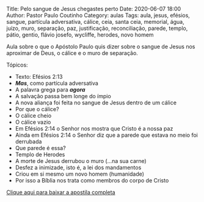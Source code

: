 Title: Pelo sangue de Jesus chegastes perto
Date: 2020-06-07 18:00
Author: Pastor Paulo Coutinho
Category: aulas
Tags: aula, jesus, efésios, sangue, partícula adversativa, cálice, ceia, santa ceia, memorial, água, juízo, muro, separação, paz, justificação, reconciliação, parede, templo, pátio, gentio, flávio josefo, wycliffe, herodes, novo homem

Aula sobre o que o Apóstolo Paulo quis dizer sobre o sangue de Jesus nos aproximar de Deus, o cálice e o muro de separação.

Tópicos:

- Texto: Efésios 2:13
- ***Mas***, como partícula adversativa
- A palavra grega para ***agora***
- A salvação passa bem longe do ímpio
- A nova aliança foi feita no sangue de Jesus dentro de um cálice
- Por que o cálice?
- O cálice cheio
- O cálice vazio
- Em Efésios 2:14 o Senhor nos mostra que Cristo é a nossa paz
- Ainda em Efésios 2:14 o Senhor diz que a parede que estava no meio foi derrubada
- Que parede é essa?
- Templo de Herodes
- A morte de Jesus derrubou o muro (...na sua carne)
- Desfez a inimizade, isto é, a lei dos mandamentos
- Criou em si mesmo um novo homem (humanidade)
- Por isso a Bíblia nos trata como membros do corpo de Cristo


[Clique aqui para baixar a apostila completa](https://www.dropbox.com/s/f7cblk4wzml5oaj/Aula%20EBD%20-%20Pelo%20sangue%20de%20Jesus%20chegastes%20perto%20-%2007_06_2020.pdf?dl=1)